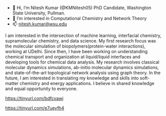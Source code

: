 - 👋 Hi, I’m Nitesh Kumar (@KMNitesh05) PhD Candidate, Washington State University, Pullman.
- 👀 I’m interested in Computational Chemistry and Network Theory 
- 📫 nitesh.kumar@wsu.edu

I am interested in the intersection of machine learning, interfacial chemistry, supramolecular chemistry, and data science. My first research focus was the molecular simulation of biopolymers(protein-water interactions), working at UDelhi. Since then, I have been working on understanding chemical transport and organization at liquid/liquid interfaces and developing tools for chemical data analysis. My research involves classical molecular dynamics simulations, ab-initio molecular dynamics simulations, and state-of-the-art topological network analysis using graph theory. In the future, I am interested in translating my knowledge and skills into soft-matter chemistry and energy applications.
I believe in shared knowledge and equal opportunity to everyone.

https://tinyurl.com/bdfcvawj

https://tinyurl.com/e7ueyfh4

<!---
KMNitesh05/KMNitesh05 is a ✨ special ✨ repository because its `README.md` (this file) appears on your GitHub profile.
You can click the Preview link to take a look at your changes.
--->
